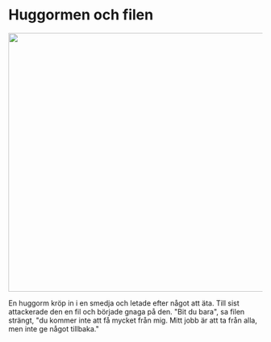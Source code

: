 # Huggormen och filen

<img src="img/avif/07.png" width="512">

En huggorm kröp in i en smedja och letade efter något att äta. Till sist attackerade den en fil och började gnaga på den. "Bit du bara", sa filen strängt, "du kommer inte att få mycket från mig. Mitt jobb är att ta från alla, men inte ge något tillbaka."
